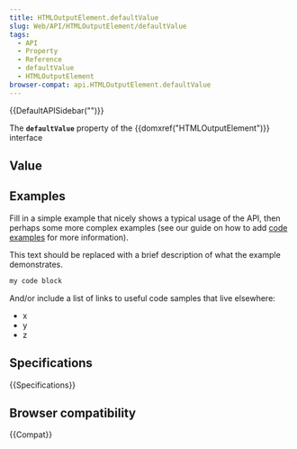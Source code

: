 ```yaml
---
title: HTMLOutputElement.defaultValue
slug: Web/API/HTMLOutputElement/defaultValue
tags:
  - API
  - Property
  - Reference
  - defaultValue
  - HTMLOutputElement
browser-compat: api.HTMLOutputElement.defaultValue
---
```

{{DefaultAPISidebar("")}}

The **`defaultValue`** property of the {{domxref("HTMLOutputElement")}} interface 

## Value



## Examples

Fill in a simple example that nicely shows a typical usage of the API, then perhaps some more complex examples (see our guide on how to add [code examples](/en-US/docs/MDN/Contribute/Structures/Code_examples) for more information).

This text should be replaced with a brief description of what the example demonstrates.

```js
my code block
```

And/or include a list of links to useful code samples that live elsewhere:

*   x
*   y
*   z

## Specifications

{{Specifications}}

## Browser compatibility

{{Compat}}


